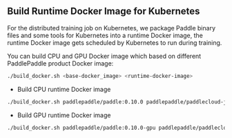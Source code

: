 ## Build Runtime Docker Image for Kubernetes

For the distributed training job on Kubernetes, we package Paddle binary files and some tools for Kubernetes into a runtime Docker image, the runtime Docker image gets scheduled by Kubernetes to run during training.

You can build CPU and GPU Docker image which based on different PaddlePaddle product Docker image:

```bash
./build_docker.sh <base-docker_image> <runtime-docker-image>
```

- Build CPU runtime Docker image

```bash
./build_docker.sh paddlepaddle/paddle:0.10.0 paddlepaddle/paddlecloud-job:0.10.0
```

- Build GPU runtime Docker image

```bash
./build_docker.sh paddlepaddle/paddle:0.10.0-gpu paddlepaddle/paddlecloud-job:0.10.0-gpu
```
